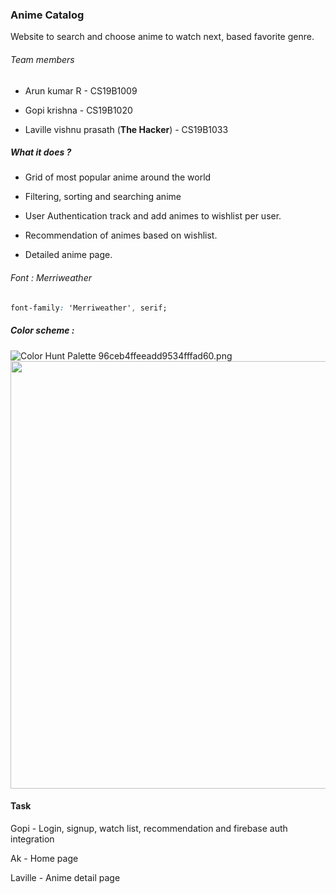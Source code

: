 ### Anime Catalog

Website to search and choose anime to watch next, based favorite genre.

###### Team members

- Arun kumar R - CS19B1009

- Gopi krishna - CS19B1020

- Laville vishnu prasath (**The Hacker**) - CS19B1033

##### What it does ?

- Grid of most popular anime around the world

- Filtering, sorting and searching anime

- User Authentication track and add animes to wishlist per user.

- Recommendation of animes based on wishlist.

- Detailed anime page.

###### Font : Merriweather

```css
font-family: 'Merriweather', serif;
```




##### Color scheme :

<img src="file:///mnt/qmaxrun/Arunkumar%20R/career/SEM%206/CS304%20-%20Web%20technology/Laboratory/miniproject/anime_catalog/assets/e4af143ec4692be7d426cab7bef64ed7b1386e95.png" title="" alt="Color Hunt Palette 96ceb4ffeeadd9534fffad60.png" data-align="center"><img title="" src="file:///mnt/qmaxrun/Arunkumar%20R/career/SEM%206/CS304%20-%20Web%20technology/Laboratory/miniproject/anime_catalog/assets/2022-03-01-15-47-20-image.png" alt="" data-align="right" width="684">

#### Task

Gopi  - Login, signup, watch list, recommendation and firebase auth integration

Ak - Home page

Laville - Anime detail page

